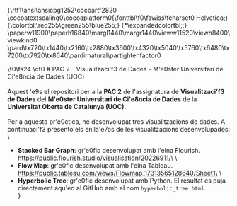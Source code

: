 {\rtf1\ansi\ansicpg1252\cocoartf2820
\cocoatextscaling0\cocoaplatform0{\fonttbl\f0\fswiss\fcharset0 Helvetica;}
{\colortbl;\red255\green255\blue255;}
{\*\expandedcolortbl;;}
\paperw11900\paperh16840\margl1440\margr1440\vieww11520\viewh8400\viewkind0
\pard\tx720\tx1440\tx2160\tx2880\tx3600\tx4320\tx5040\tx5760\tx6480\tx7200\tx7920\tx8640\pardirnatural\partightenfactor0

\f0\fs24 \cf0 # PAC 2 - Visualitzaci\'f3 de Dades - M\'e0ster Universitari de Ci\'e8ncia de Dades (UOC)\
\
Aquest \'e9s el repositori per a la **PAC 2** de l'assignatura de **Visualitzaci\'f3 de Dades** del **M\'e0ster Universitari de Ci\'e8ncia de Dades** de la **Universitat Oberta de Catalunya (UOC)**.\
\
Per a aquesta pr\'e0ctica, he desenvolupat tres visualitzacions de dades. A continuaci\'f3 presento els enlla\'e7os de les visualitzacions desenvolupades:\
\
- **Stacked Bar Graph**: gr\'e0fic desenvolupat amb l'eina Flourish.  \
	https://public.flourish.studio/visualisation/20226911/\
\
- **Flow Map**: gr\'e0fic desenvolupat amb l'eina Tableau.  \
	https://public.tableau.com/views/Flowmap_17313565128640/Sheet1\
\
- **Hyperbolic Tree**: gr\'e0fic desenvolupat amb Python. El resultat es puja directament aqu\'ed al GitHub amb el nom `hyperbolic_tree.html`.\
}
